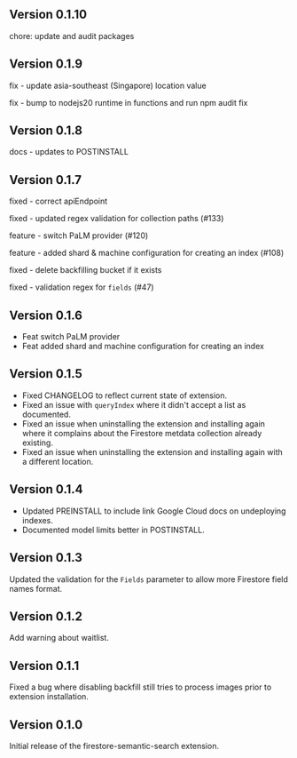 ## Version 0.1.10

chore: update and audit packages

## Version 0.1.9

fix - update asia-southeast (Singapore) location value

fix - bump to nodejs20 runtime in functions and run npm audit fix

## Version 0.1.8

docs - updates to POSTINSTALL

## Version 0.1.7

fixed - correct apiEndpoint

fixed - updated regex validation for collection paths (#133)

feature - switch PaLM provider (#120)

feature - added shard & machine configuration for creating an index (#108)

fixed - delete backfilling bucket if it exists

fixed - validation regex for `fields` (#47)

## Version 0.1.6

- Feat switch PaLM provider
- Feat added shard and machine configuration for creating an index

## Version 0.1.5

- Fixed CHANGELOG to reflect current state of extension.
- Fixed an issue with `queryIndex` where it didn't accept a list as documented.
- Fixed an issue when uninstalling the extension and installing again where it complains about the Firestore metdata collection already existing.
- Fixed an issue when uninstalling the extension and installing again with a different location.

## Version 0.1.4

- Updated PREINSTALL to include link Google Cloud docs on undeploying indexes.
- Documented model limits better in POSTINSTALL.

## Version 0.1.3

Updated the validation for the `Fields` parameter to allow more Firestore field names format.

## Version 0.1.2

Add warning about waitlist.

## Version 0.1.1

Fixed a bug where disabling backfill still tries to process images prior to extension installation.

## Version 0.1.0

Initial release of the firestore-semantic-search extension.
